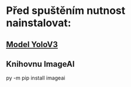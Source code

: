 # Před spuštěním nutnost nainstalovat:
## [Model YoloV3](https://github.com/OlafenwaMoses/ImageAI/releases/download/3.0.0-pretrained/yolov3.pt/)
## Knihovnu ImageAI
py -m pip install imageai
